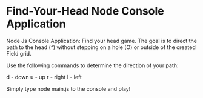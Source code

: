 # Find-Your-Head Node Console Application

Node Js Console Application: Find your head game.
The goal is to direct the path to the head (^) without stepping on a hole (O) or outside of the created Field grid. 

Use the following commands to determine the direction of your path: 

d - down
u - up
r - right
l - left

Simply type node main.js to the console and play!
